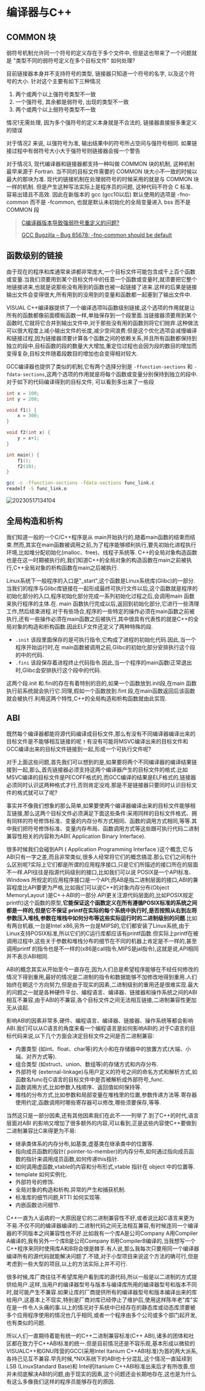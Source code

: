 
# 编译器与C++

## COMMON 块

弱符号机制允许同一个符号的定义存在于多个文件中, 但是这也带来了一个问题就是 "类型不同的弱符号定义在多个目标文件" 如何处理?

目前链接器本身并不支持符号的类型, 链接器只知道一个符号的名字, 以及这个符号的大小. 针对这个主要有如下三种情况

1. 两个或两个以上强符号类型不一致
2. 一个强符号, 其余都是弱符号, 出现的类型不一致
3. 两个或两个以上弱符号类型不一致

情况1无需处理, 因为多个强符号的定义本身就是不合法的, 链接器直接报多重定义的错误

对于情况2 来说, 以强符号为准, 输出结果中的符号所占空间与强符号相同. 如果链接过程中有弱符号大小大于强符号则链接器会报一个警告

对于情况3, 现代编译器和链接器都支持一种叫做 COMMON 块的机制, 这种机制最早来源于 Fortran. 当不同的目标文件需要的 COMMON 块大小不一致的时候以最大的那块为准. 现代的链接机制在处理弱符号的时候采用的就是与 COMMON 块一样的机制. 但是产生这种写法实际上是程序员的问题, 这种代码不符合 C 标准、容易出错且不高效. 因此在新版本的 gcc (gcc10以后) 默认使用的选项是 -fno-common 而不是 -fcommon, 也就是默认未初始化的全局变量进入 bss 而不是 COMMON 段

> [C编译器版本导致强弱符号重定义的问题?](https://www.zhihu.com/question/600255688/answer/3022351083)
>
> [GCC Bugzilla – Bug 85678: -fno-common should be default](https://gcc.gnu.org/bugzilla/show_bug.cgi?id=85678)

## 函数级别的链接

由于现在的程序和库通常来讲都非常庞大,一个目标文件可能包含成千上百个函数或变量.当我们须要用到某个目标文件中的任意一个函数或变量时,就须要把它整个地链接进来,也就是说那些没有用到的函数也被一起链接了进来.这样的后果是链接输出文件会变得很大,所有用到的没用到的变量和函数都一起塞到了输出文件中.

VISUAL C++编译器提供了一个编译选项叫函数级别链接,这个选项的作用就是让所有的函数都像前面模板函数一样,单独保存到一个段里面.当链接器须要用到某个函数时,它就将它合并到输出文件中,对于那些没有用的函数则将它们抛弃.这种做法可以很大程度上减小输出文件的长度,减少空间浪费.但是这个优化选项会减慢编译和链接过程,因为链接器须要计算各个函数之间的依赖关系,并且所有函数都保持到独立的段中,目标函数的段的数量大大增加,重定位过程也会因为段的数目的增加而变得复杂,目标文件随着段数目的增加也会变得相对较大.

GCC编译器也提供了类似的机制,它有两个选择分别是 `-ffunction-sections` 和 `-fdata-sections`,这两个选项的作用就是将每个函数或变量分别保持到独立的段中. 对于如下的代码编译得到的目标文件, 可以看到多出来了一些段

```c
int x = 100;
int y = 200;

void f1() {
    x = 300;
}

void f2(int x) {
    y = x+1;
}

int main() {
    f1();
    f2(10);
}
```

```bash
gcc -c -ffunction-sections -fdata-sections func_link.c
readelf -S func_link.o
```

![20230517134104](https://raw.githubusercontent.com/learner-lu/picbed/master/20230517134104.png)

## 全局构造和析构

我们知道一般的一个C/C++程序是从 main开始执行的,随着main函数的结束而结束.然而,其实在main函数被调用之前,为了程序能够顺利执行,要先初始化进程执行环境,比如堆分配初始化(malloc、free)、线程子系统等. C++的全局对象构造函数也是在这一时期被执行的,我们知道C++的全局对象的构造函数在main之前被执行,C++全局对象的析构函数在main之后被执行.

Linux系统下一般程序的入口是"_start",这个函数是Linux系统库(Glibc)的一部分.当我们的程序与Glibc库链接在一起形成最终可执行文件以后,这个函数就是程序的初始化部分的入口,程序初始化部分完成一系列初始化过程之后,会调用main 函数来执行程序的主体.在. main 函数执行完成以后,返回到初始化部分,它进行一些清理工作,然后结束进程.对于有些场合,程序的一些特定的操作必须在main函数之前被执行,还有一些操作必须在main函数之后被执行,其中很具有代表性的就是C++的全局对象的构造和析构函数.因此ELF文件还定义了两种特殊的段.

- `.init` 该段里面保存的是可执行指令,它构成了进程的初始化代码.因此,当一个程序开始运行时,在 main函数被调用之前,Glibc的初始化部分安排执行这个段的中的代码.
- `.fini` 该段保存着进程终止代码指令.因此,当一个程序的main函数i正常退出时,Glibc会安排执行这个段中的代码.

这两个段.init 和.fini的存在有着特别的目的,如果一个函数放到.init段,在main 函数执行前系统就会执行它.同理,假如一个函数放到.fint 段,在main函数返回后该函数就会被执行.利用这两个特性,C++的全局构造和析构函数就由此实现.

## ABI

既然每个编译器都能将源代码编译成目标文件,那么有没有不同编译器编译出来的目标文件是不能够相互链接的呢﹖有没有可能将MSVC编译出来的目标文件和GCC编译出来的目标文件链接到一起,形成一个可执行文件呢?

对于上面这些问题,首先我们可以想到的是,如果要将两个不同编译器的编译结果链接到一起,那么,首先链接器必须支持这两个编译器产生的目标文件的格式.比如 MSVC编译的目标文件是PECOFF格式的,而GCC编译的结果是ELF格式的,链接器必须同时认识这两种格式才行,否则肯定没戏.那是不是链接器只要同时认识目标文件的格式就可以了呢?

事实并不像我们想象的那么简单,如果要使两个编译器编译出来的目标文件能够相互链接,那么这两个目标文件必须满足下面这些条件:采用同样的目标文件格式、拥有同样的符号修饰标准、变量的内存分布方式相同、函数的调用方式相同,等等.其中我们把符号修饰标准、变量内存布局、函数调用方式等这些跟可执行代码二进制兼容性相关的内容称为ABI( Application Binary Interface).

很多时候我们会碰到APl ( Application Programming Interface )这个概念,它与ABI只有一字之差,而且非常类似,很多人经常将它们的概念搞混.那么它们之间有什么区别呢?实际上它们都是所谓的应用程序接口,只是它们所描述的接口所在的层面不一样.API往往是指源代码级别的接口,比如我们可以说 POSIX是一个API标准、Windows 所规定的应用程序接口是一个API;而AB是指二进制层面的接口,ABI的兼容程度比API要更为严格,比如我们可以说C++的对象内存分布(Object MemoryLayout )是C+＋ABI的一部分.API更关注源代码层面的,比如POSIX规定 printf()这个函数的原型,**它能保证这个函数定义在所有遵循POSIX标准的系统之间都是一样的,但是它不保证 printf在实际的每个系统中执行时,是否按照从右到左将参数压入堆栈,参数在堆栈中如何分布等这些实际运行时的二进制级别的问题**.比如有两台机器,一台是Intel x86,另外一台是MIPS的,它们都安装了Linux系统,由于Linux支持POSIX标准,所以它们的C运行库都应该有printf函数.但实际上printf在被调用过程中,这些关于参数和堆栈分布的细节在不同的机器上肯定是不一样的,甚至调用printf 的指令也是不一样的(x86是call指令,MIPS是jal指令),这就是说,API相同并不表示ABI相同.

ABI的概念其实从开始至今一直存在,因为人们总是希望程序能够在不经任何修改的情况下得到重用,最好的情况是二进制的指令和数据能够不加修改地得到重用.人们始终在朝这个方向努力,但是由于现实的因素,二进制级别的重用还是很难实现.最大的问题之一就是各种硬件平台、编程语言、编译器、链接器和操作系统之间的ABI相互不兼容,由于ABI的不兼容,各个目标文件之间无法相互链接,二进制兼容性更加无从谈起.

影响ABI的因素非常多,硬件、编程语言、编译器、链接器、操作系统等都会影响ABI.我们可以从C语言的角度来看一个编程语言是如何影响ABI的.对于C语言的目标代码来说,以下几个方面会决定目标文件之间是否二进制兼容:
- 内置类型 (如int、float、char等)的大小和在存储器中的放置方式(大端、小端、对齐方式等).
- 组合类型 (如struct、union、数组等)的存储方式和内存分布.
- 外部符号 (external-linkage)与用户定义的符号之间的命名方式和解析方式,如函数名func在C语言的目标文件中是否被解析成外部符号_func.
- 函数调用方式,比如参数入栈顺序、返回值如何保持等.
- 堆栈的分布方式,比如参数和局部变量在堆栈里的位置,参数传递方法等.寄存器使用约定,函数调用时哪些寄存器可以修改,哪些须要保存,等等.

当然这只是一部分因素,还有其他因素我们在此不一一列举了.到了C++的时代,语言层面对ABI 的影响又增加了很多额外的内容,可以看到,正是这些内容使C++要做到二进制兼容比C来得更为不易:

- 继承类体系的内存分布,如基类,虚基类在继承类中的位置等.
- 指向成员函数的指针( pointer-to-member)的内存分布,如何通过指向成员函数的指针来调用成员函数,如何传递this指针.
- 如何调用虚函数,vtable的内容和分布形式,vtable 指针在 object 中的位置等.
- template 如何实例化.
- 外部符号的修饰.
- 全局对象的构造和析构.异常的产生和捕获机制.
- 标准库的细节问题,RTTI 如何实现等.
- 内嵌函数访问细节.

C++一直为人诟病的一大原因是它的二进制兼容性不好,或者说比起C语言来更为不易.不仅不同的编译器编译的.二进制代码之间无法相互兼容,有时候连同一个编译器的不同版本之间兼容性也不好.比如我有一个库A是公司Company A用Compiler A编译的,我有另外一个库B是公司Company B用CompilerB编译的,当我想写一个C++程序来同时使用库A和B将会很是棘手.有人说,那么我每次只要用同一个编译器编译所有的源代码就能解决问题了.不错,对于小型项目来说这个方法的确可行,但是考虑到一些大型的项目,以上的方法实际上并不可行.

很多时候,库厂商往往不希望库用户看到库的源代码,所以一般是以二进制的方式提供给用户.这样,当用户的编译器型号与版本与编译库所用的编译器型号和版本不同时,就可能产生不兼容.如果让库的厂商提供所有的编译器型号和版本编译出来的库给用户,这基本上不现实,特别是厂商对库已经停止了维护后,使用这样陈年老"库"实在是一件令人头痛的事.以上的情况对于系统中已经存在的静态库或动态库须要被多个应用程序使用的情况也几乎相同,或者一个程序由多个公司或多个部门起开发,也有类似的问题.

所以人们一直期待着能有统一的C++二进制兼容标准(C++ ABI),诸多的团体和社区都在致力于C++ABI标准的统一.但是目前情况还是不容乐观,基本形成以微软的VISUALC++和GNU阵营的GCC(采用Intel ltanium C++ABI标准)为首的两大派系,各持己见互不兼容.早先时候,*NIX系统下的ABI也十分混乱,这个情况一直延续到 LSB (LinuxStandard Base)和 Intel的Itanium C++ABI标准出来后才有所改善,但并未彻底解决ABI的问题,由于现实的因素,这个问题还会长期地存在,这也是为什么有这么多像我们这样的程序员能够存在的原因.

